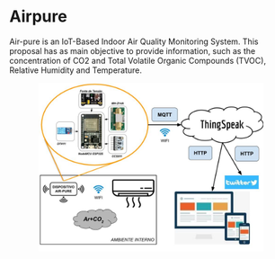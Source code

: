 # Airpure
Air-pure is an IoT-Based Indoor Air Quality Monitoring System. This proposal has as main objective to provide information, such as the concentration of CO2 and Total Volatile Organic Compounds (TVOC), Relative Humidity and Temperature.

<div align="center">
    <img src="/img/diagrama_conceitual_projeto.jpg" width="400px"</img> 
</div>
